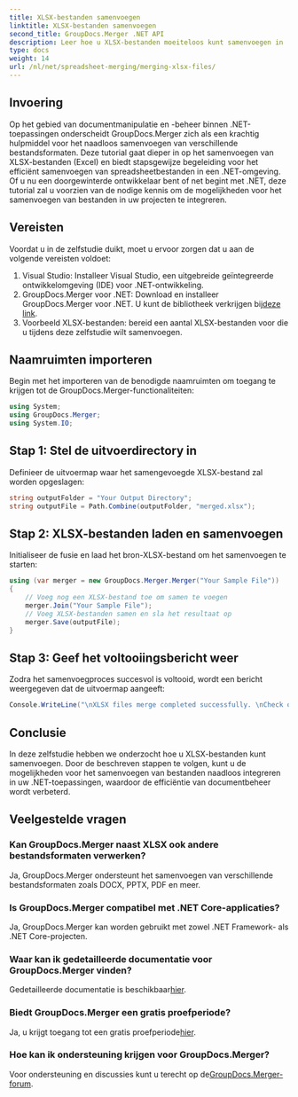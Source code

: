 ```yaml
---
title: XLSX-bestanden samenvoegen
linktitle: XLSX-bestanden samenvoegen
second_title: GroupDocs.Merger .NET API
description: Leer hoe u XLSX-bestanden moeiteloos kunt samenvoegen in .NET met behulp van GroupDocs.Merger. Volg deze stapsgewijze zelfstudie voor naadloos documentbeheer.
type: docs
weight: 14
url: /nl/net/spreadsheet-merging/merging-xlsx-files/
---
```

## Invoering
Op het gebied van documentmanipulatie en -beheer binnen .NET-toepassingen onderscheidt GroupDocs.Merger zich als een krachtig hulpmiddel voor het naadloos samenvoegen van verschillende bestandsformaten. Deze tutorial gaat dieper in op het samenvoegen van XLSX-bestanden (Excel) en biedt stapsgewijze begeleiding voor het efficiënt samenvoegen van spreadsheetbestanden in een .NET-omgeving. Of u nu een doorgewinterde ontwikkelaar bent of net begint met .NET, deze tutorial zal u voorzien van de nodige kennis om de mogelijkheden voor het samenvoegen van bestanden in uw projecten te integreren.
## Vereisten
Voordat u in de zelfstudie duikt, moet u ervoor zorgen dat u aan de volgende vereisten voldoet:
1. Visual Studio: Installeer Visual Studio, een uitgebreide geïntegreerde ontwikkelomgeving (IDE) voor .NET-ontwikkeling.
2. GroupDocs.Merger voor .NET: Download en installeer GroupDocs.Merger voor .NET. U kunt de bibliotheek verkrijgen bij[deze link](https://releases.groupdocs.com/merger/net/).
3. Voorbeeld XLSX-bestanden: bereid een aantal XLSX-bestanden voor die u tijdens deze zelfstudie wilt samenvoegen.

## Naamruimten importeren
Begin met het importeren van de benodigde naamruimten om toegang te krijgen tot de GroupDocs.Merger-functionaliteiten:
```csharp
using System; 
using GroupDocs.Merger;
using System.IO;
```
## Stap 1: Stel de uitvoerdirectory in
Definieer de uitvoermap waar het samengevoegde XLSX-bestand zal worden opgeslagen:
```csharp
string outputFolder = "Your Output Directory";
string outputFile = Path.Combine(outputFolder, "merged.xlsx");
```
## Stap 2: XLSX-bestanden laden en samenvoegen
Initialiseer de fusie en laad het bron-XLSX-bestand om het samenvoegen te starten:
```csharp
using (var merger = new GroupDocs.Merger.Merger("Your Sample File"))
{
    // Voeg nog een XLSX-bestand toe om samen te voegen
    merger.Join("Your Sample File");
    // Voeg XLSX-bestanden samen en sla het resultaat op
    merger.Save(outputFile);
}
```
## Stap 3: Geef het voltooiingsbericht weer
Zodra het samenvoegproces succesvol is voltooid, wordt een bericht weergegeven dat de uitvoermap aangeeft:
```csharp
Console.WriteLine("\nXLSX files merge completed successfully. \nCheck output in {0}", outputFolder);
```

## Conclusie
In deze zelfstudie hebben we onderzocht hoe u XLSX-bestanden kunt samenvoegen. Door de beschreven stappen te volgen, kunt u de mogelijkheden voor het samenvoegen van bestanden naadloos integreren in uw .NET-toepassingen, waardoor de efficiëntie van documentbeheer wordt verbeterd.

## Veelgestelde vragen
### Kan GroupDocs.Merger naast XLSX ook andere bestandsformaten verwerken?
Ja, GroupDocs.Merger ondersteunt het samenvoegen van verschillende bestandsformaten zoals DOCX, PPTX, PDF en meer.
### Is GroupDocs.Merger compatibel met .NET Core-applicaties?
Ja, GroupDocs.Merger kan worden gebruikt met zowel .NET Framework- als .NET Core-projecten.
### Waar kan ik gedetailleerde documentatie voor GroupDocs.Merger vinden?
 Gedetailleerde documentatie is beschikbaar[hier](https://reference.groupdocs.com/merger/net/).
### Biedt GroupDocs.Merger een gratis proefperiode?
 Ja, u krijgt toegang tot een gratis proefperiode[hier](https://releases.groupdocs.com/).
### Hoe kan ik ondersteuning krijgen voor GroupDocs.Merger?
 Voor ondersteuning en discussies kunt u terecht op de[GroupDocs.Merger-forum](https://forum.groupdocs.com/c/merger/32).